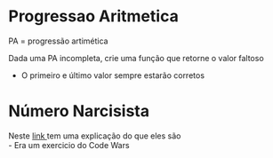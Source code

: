 <h1> Progressao Aritmetica </h1>

PA = progressão artimética

Dada uma PA incompleta, crie uma função que retorne o valor faltoso

- O primeiro e último valor sempre estarão corretos

<h1> Número Narcisista</h1>
 Neste <a href="https://sites.google.com/site/susananumespeciais/numerosnarcisistas"> link </a>tem uma explicação do que eles são <br>
- Era um exercicio do Code Wars
